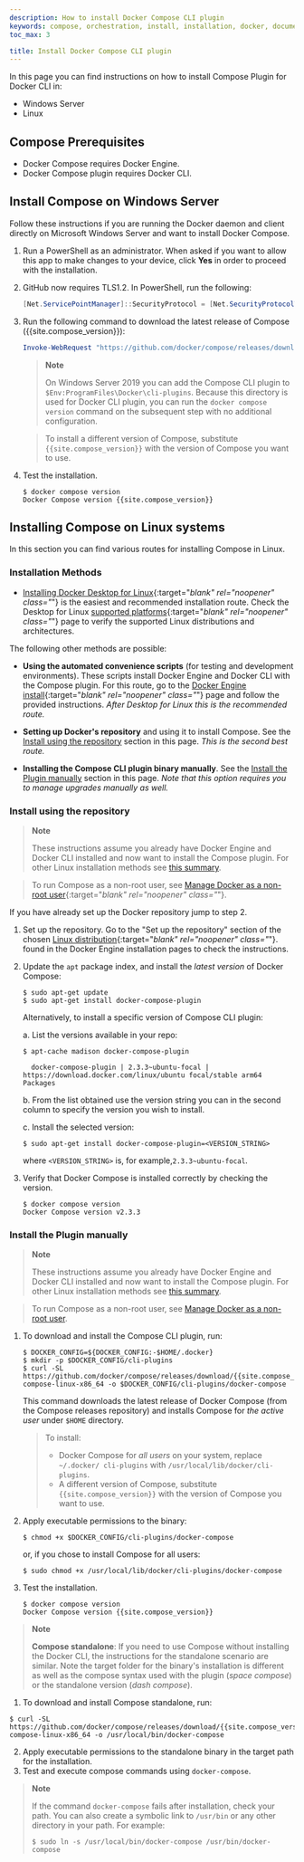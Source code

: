 ```yaml
---
description: How to install Docker Compose CLI plugin
keywords: compose, orchestration, install, installation, docker, documentation
toc_max: 3

title: Install Docker Compose CLI plugin
---
```


In this page you can find instructions on how to install Compose Plugin for Docker CLI in: 
* Windows Server
* Linux

## Compose Prerequisites

* Docker Compose requires Docker Engine.
* Docker Compose plugin requires Docker CLI.


## Install Compose on Windows Server

Follow these instructions if you are running the Docker daemon and client directly
on Microsoft Windows Server and want to install Docker Compose.


1.  Run a PowerShell as an administrator. 
When asked if you want to allow this app to make changes to your device, click **Yes** in order to proceed with the installation.
    
2.  GitHub now requires TLS1.2. In PowerShell, run the following:
    
    ```powershell  
    [Net.ServicePointManager]::SecurityProtocol = [Net.SecurityProtocolType]::Tls12
    ```
3. Run the following command to download the latest release of Compose ({{site.compose_version}}):

    ```powershell
    Invoke-WebRequest "https://github.com/docker/compose/releases/download/{{site.compose_version}}/docker-compose-Windows-x86_64.exe" -UseBasicParsing -OutFile $Env:ProgramFiles\Docker\cli-plugins\docker-compose.exe
    ```

    > **Note**
    >
    > On Windows Server 2019 you can add the Compose CLI plugin to `$Env:ProgramFiles\Docker\cli-plugins`.
     Because this directory is used for Docker CLI plugin, you can run the `docker compose version` 
     command on the subsequent step with no additional configuration.

    > To install a different version of Compose, substitute `{{site.compose_version}}`
    > with the version of Compose you want to use.

3.  Test the installation.

    ```console
    $ docker compose version
    Docker Compose version {{site.compose_version}}
    ```

## Installing Compose on Linux systems

In this section you can find various routes for installing Compose in Linux.

### Installation Methods

* [Installing Docker Desktop for Linux](../../desktop/linux/install.md/){:target="_blank" rel="noopener" class="_"} is the easiest and recommended installation route. 
Check the Desktop for Linux [supported platforms](../../desktop/linux/install.md/#supported-platforms){:target="_blank" rel="noopener" class="_"} page to verify the supported Linux distributions and architectures.


The following other methods are possible:

* __Using the automated convenience scripts__ (for testing and development environments). 
These scripts install Docker Engine and Docker CLI with the Compose plugin. 
For this route, go to the [Docker Engine install](../../../engine/install/){:target="_blank" rel="noopener" class="_"} 
page and follow the provided instructions. _After Desktop for Linux this is the recommended route._

* __Setting up Docker's repository__ and using it to install Compose. See the [Install using the repository](#install-using-the-repository) section in this page. _This is the second best route._

* __Installing the Compose CLI plugin binary manually__. See the [Install the Plugin manually](#install-the-plugin-manually) section in this page. _Note that this option requires you to manage upgrades manually as well._ 


### Install using the repository

> **Note**
>
>These instructions assume you already have Docker Engine and Docker CLI installed and now want to install the Compose plugin. 
For other Linux installation methods see [this summary](#installation-methods).

>To run Compose as a non-root user, see [Manage Docker as a non-root user](../../engine/install/linux-postinstall.md){:target="_blank" rel="noopener" class="_"}.


If you have already set up the Docker repository jump to step 2.

1. Set up the repository. Go to the "Set up the repository" section of the chosen [Linux distribution](../../engine/install/index.md#server){:target="_blank" rel="noopener" class="_"}. found in the Docker Engine installation pages to check the instructions.

2. Update the `apt` package index, and install the _latest version_ of Docker Compose:

    ```console
    $ sudo apt-get update
    $ sudo apt-get install docker-compose-plugin
    ```
    
    Alternatively, to install a specific version of Compose CLI plugin:
      
    a. List the versions available in your repo:


      ```console
      $ apt-cache madison docker-compose-plugin

        docker-compose-plugin | 2.3.3~ubuntu-focal | https://download.docker.com/linux/ubuntu focal/stable arm64 Packages
      ```

    b. From the list obtained use the version string you can in the second column to specify the version you wish to install. 
      
    c. Install the selected version:


      ```console
      $ sudo apt-get install docker-compose-plugin=<VERSION_STRING>
      ```
    where `<VERSION_STRING>` is, for example,`2.3.3~ubuntu-focal`.

3.  Verify that Docker Compose is installed correctly by checking the version.

    ```console
    $ docker compose version
    Docker Compose version v2.3.3
    ```

### Install the Plugin manually

> **Note**
>
>These instructions assume you already have Docker Engine and Docker CLI installed and now want to install the Compose plugin. 
For other Linux installation methods see [this summary](#installation-methods).

>To run Compose as a non-root user, see [Manage Docker as a non-root user](../../engine/install/linux-postinstall.md).


1.  To download and install the Compose CLI plugin, run:

    ```console
    $ DOCKER_CONFIG=${DOCKER_CONFIG:-$HOME/.docker}
    $ mkdir -p $DOCKER_CONFIG/cli-plugins
    $ curl -SL https://github.com/docker/compose/releases/download/{{site.compose_version}}/docker-compose-linux-x86_64 -o $DOCKER_CONFIG/cli-plugins/docker-compose
    ```

    This command downloads the latest release of Docker Compose (from the Compose releases repository) and installs Compose for _the active user_ under `$HOME` directory. 
    
    > To install:
    >* Docker Compose for _all users_ on your system, replace `~/.docker/ cli-plugins` with `/usr/local/lib/docker/cli-plugins`.
    >* A different version of Compose, substitute `{{site.compose_version}}` with the version of Compose you want to use.

2. Apply executable permissions to the binary:

     ```console
    $ chmod +x $DOCKER_CONFIG/cli-plugins/docker-compose
    ```
    or, if you chose to install Compose for all users:

    ```console
    $ sudo chmod +x /usr/local/lib/docker/cli-plugins/docker-compose
    ```

3. Test the installation.

    ```console
    $ docker compose version
    Docker Compose version {{site.compose_version}}
    ```

> **Note**
>
>__Compose standalone__: If you need to use Compose without installing the Docker CLI, the instructions for the standalone scenario are similar. 
> Note the target folder for the binary's installation is different as well as the compose syntax used with the plugin (_space compose_) or the standalone version (_dash compose_).

1. To download and install Compose standalone, run:
  ```console
  $ curl -SL https://github.com/docker/compose/releases/download/{{site.compose_version}}/docker-compose-linux-x86_64 -o /usr/local/bin/docker-compose
  ```
2. Apply executable permissions to the standalone binary in the target path for the installation.
3. Test and execute compose commands using `docker-compose`.

> **Note**
>
> If the command `docker-compose` fails after installation, check your path.
> You can also create a symbolic link to `/usr/bin` or any other directory in your path. 
> For example:
> ```console
> $ sudo ln -s /usr/local/bin/docker-compose /usr/bin/docker-compose
> ```

